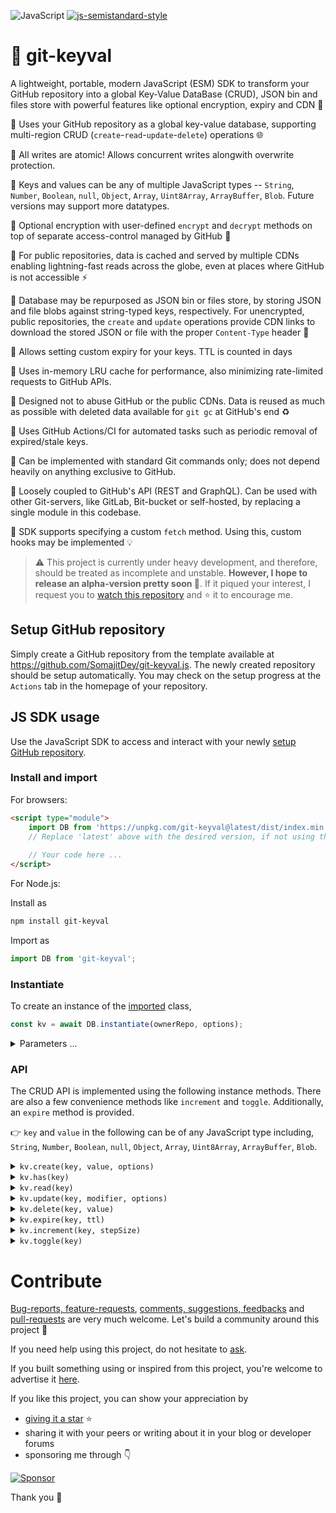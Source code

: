 ![JavaScript](https://img.shields.io/badge/ECMAScriptModule-black?logo=javascript&logoColor=F7DF1E)
[![js-semistandard-style](https://img.shields.io/badge/code%20style-semistandard-brightgreen.svg)](https://github.com/standard/semistandard)

# 💁 git-keyval
A lightweight, portable, modern JavaScript (ESM) SDK to transform your GitHub repository into a global Key-Value DataBase (CRUD), JSON bin and files store with powerful features like optional encryption, expiry and CDN 💪

🚀 Uses your GitHub repository as a global key-value database, supporting multi-region CRUD (`create`-`read`-`update`-`delete`) operations 🌐

🚀 All writes are atomic! Allows concurrent writes alongwith overwrite protection.

🚀 Keys and values can be any of multiple JavaScript types -- `String`, `Number`, `Boolean`, `null`, `Object`, `Array`, `Uint8Array`, `ArrayBuffer`, `Blob`. Future versions may support more datatypes.

🚀 Optional encryption with user-defined `encrypt` and `decrypt` methods on top of separate access-control managed by GitHub 🔐

🚀 For public repositories, data is cached and served by multiple CDNs enabling lightning-fast reads across the globe, even at places where GitHub is not accessible ⚡

🚀 Database may be repurposed as JSON bin or files store, by storing JSON and file blobs against string-typed keys, respectively. For unencrypted, public repositories, the `create` and `update` operations provide CDN links to download the stored JSON or file with the proper `Content-Type` header 📁

🚀 Allows setting custom expiry for your keys. TTL is counted in days 

🚀 Uses in-memory LRU cache for performance, also minimizing rate-limited requests to GitHub APIs.

🚀 Designed not to abuse GitHub or the public CDNs. Data is reused as much as possible with deleted data available for `git gc` at GitHub's end ♻️

🚀 Uses GitHub Actions/CI for automated tasks such as periodic removal of expired/stale keys.

🚀 Can be implemented with standard Git commands only; does not depend heavily on anything exclusive to GitHub.

🚀 Loosely coupled to GitHub's API (REST and GraphQL). Can be used with other Git-servers, like GitLab, Bit-bucket or self-hosted, by replacing a single module in this codebase.

🚀 SDK supports specifying a custom `fetch` method. Using this, custom hooks may be implemented 💡

> ⚠️ This project is currently under heavy development, and therefore, should be treated as incomplete and unstable. **However, I hope to release an alpha-version pretty soon 🤞**. If it piqued your interest, I request you to [watch this repository](https://github.com/SomajitDey/git-keyval.js "Hit the Watch button of this repository, if you're logged in GitHub") and ⭐ it to encourage me.

## Setup GitHub repository
Simply create a GitHub repository from the template available at https://github.com/SomajitDey/git-keyval.js. The newly created repository should be setup automatically. You may check on the setup progress at the `Actions` tab in the homepage of your repository.

## JS SDK usage
Use the JavaScript SDK to access and interact with your newly [setup GitHub repository](#setup-github-repository).

### Install and import
For browsers:
```html
<script type="module">
    import DB from 'https://unpkg.com/git-keyval@latest/dist/index.min.js';
    // Replace 'latest' above with the desired version, if not using the latest version
    
    // Your code here ...
</script>
```

For Node.js:

Install as
```bash
npm install git-keyval
```

Import as
```javascript
import DB from 'git-keyval';
```

### Instantiate
To create an instance of the [imported](#install-and-import) class,
```javascript
const kv = await DB.instantiate(ownerRepo, options);
```

<details>
<summary> Parameters ... </summary>


**`ownerRepo`**

Repository identifier in the format `<owner>/<repo>`.
- Type: String
- Example: `'somajitdey/git-keyval.js'`
- Required: Yes

**`options`**

Plain old JavaScript object containing optional values.
- Type: Object
- Example: `{ auth: 'token', readOnly: true }`
- Required: No

**`options.readOnly`**

Disables all write operations when set to `true`.
- Type: Boolean
- Required: No
- Default: `false`

**`options.auth`**

GitHub access token for authenticated read/write. For read-only operations, no write permission is needed for the token.
- Type: String
- Example: `'github_pat_XXXXXXXXXX'`
- Required: No

**`options.fetch`**

Custom fetch method. Useful when hooks are needed.
- Type: Async Function
- Example:
    ```javascript
    async (...args) => {
        const request = new Request(...args);
        const modifiedRequest = await preHook(request.headers);
        const response = await fetch(modifiedRequest);
        await postHook(response.headers); // For side-effects
        return response;
    }
    ```
- Required: No

**`options.crypto`**

Define a password or encrypt/decrypt methods.
- Type: String | Object
- Example: `password`
- Required: No

**`options.crypto.encrypt`**

Method to transform plain bytes `<Uint8Array>` input to cipher bytes `<Uint8Array>`.
- Type: Async Function
- Example:
    ```javascript
    async (plain) => {
        // encryption plain => cipher ...
        return cipher;
    }
    ```
- Required: No

**`options.crypto.decrypt`**

Method to transform cipher bytes `<Uint8Array>` input to plain bytes `<Uint8Array>`.
- Type: Async Function
- Example:
    ```javascript
    async (cipher) => {
        // decryption cipher => plain...
        return plain;
    }
    ```
- Required: No
</details>

### API
The CRUD API is implemented using the following instance methods. There are also a few convenience methods like `increment` and `toggle`. Additionally, an `expire` method is provided.

👉 `key` and `value` in the following can be of any JavaScript type including, `String`, `Number`, `Boolean`, `null`, `Object`, `Array`, `Uint8Array`, `ArrayBuffer`, `Blob`.

<details>
<summary><code>kv.create(key, value, options)</code></summary>
</details>

<details>
<summary><code>kv.has(key)</code></summary>
</details>

<details>
<summary><code>kv.read(key)</code></summary>
</details>

<details>
<summary><code>kv.update(key, modifier, options)</code></summary>
</details>

<details>
<summary><code>kv.delete(key, value)</code></summary>
</details>

<details>
<summary><code>kv.expire(key, ttl)</code></summary>
</details>

<details>
<summary><code>kv.increment(key, stepSize)</code></summary>
</details>

<details>
<summary><code>kv.toggle(key)</code></summary>
</details>

# Contribute
[Bug-reports, feature-requests](https://github.com/SomajitDey/git-keyval.js/issues), [comments, suggestions, feedbacks](https://github.com/SomajitDey/git-keyval.js/discussions) and [pull-requests](https://github.com/SomajitDey/git-keyval.js/pulls) are very much welcome. Let's build a community around this project 👐

If you need help using this project, do not hesitate to [ask](https://github.com/SomajitDey/git-keyval.js/discussions/categories/q-a).

If you built something using or inspired from this project, you're welcome to advertise it [here](https://github.com/SomajitDey/git-keyval.js/discussions/categories/show-and-tell).

If you like this project, you can show your appreciation by
- [giving it a star](https://github.com/SomajitDey/git-keyval.js/stargazers) ⭐
- sharing it with your peers or writing about it in your blog or developer forums 
- sponsoring me through 👇

[![Sponsor](https://www.buymeacoffee.com/assets/img/custom_images/yellow_img.png)](https://buymeacoffee.com/SomajitDey)

Thank you 💚
